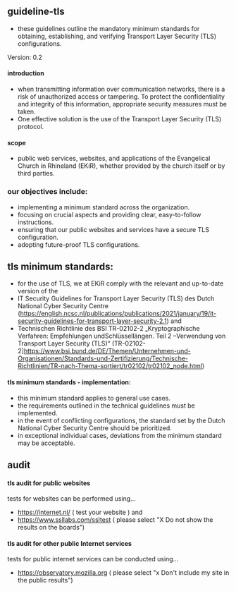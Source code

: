 ## guideline-tls
- these guidelines outline the mandatory minimum standards for obtaining, establishing, and verifying Transport Layer Security (TLS) configurations.

Version: 0.2

#### introduction
- when transmitting information over communication networks, there is a risk of unauthorized access or tampering. To protect the confidentiality and integrity of this information, appropriate security measures must be taken.
- One effective solution is the use of the Transport Layer Security (TLS) protocol.

#### scope
- public web services, websites, and applications of the Evangelical Church in Rhineland (EKiR), whether provided by the church itself or by third parties.

### our objectives include:
- implementing a minimum standard across the organization.
- focusing on crucial aspects and providing clear, easy-to-follow instructions.
- ensuring that our public websites and services have a secure TLS configuration.
- adopting future-proof TLS configurations.

## tls minimum standards:
- for the use of TLS, we at EKiR comply with the relevant and up-to-date version of the
- IT Security Guidelines for Transport Layer Security (TLS) des Dutch National Cyber Security Centre (https://english.ncsc.nl/publications/publications/2021/january/19/it-security-guidelines-for-transport-layer-security-2.1)
and
- Technischen Richtlinie des BSI TR-02102-2 „Kryptographische Verfahren: Empfehlungen undSchlüssellängen. Teil 2 –Verwendung von Transport Layer Security (TLS)“ (TR-02102-2]https://www.bsi.bund.de/DE/Themen/Unternehmen-und-Organisationen/Standards-und-Zertifizierung/Technische-Richtlinien/TR-nach-Thema-sortiert/tr02102/tr02102_node.html)

#### tls minimum standards - implementation:
- this minimum standard applies to general use cases.
- the requirements outlined in the technical guidelines must be implemented.
- in the event of conflicting configurations, the standard set by the Dutch National Cyber Security Centre should be prioritized.
- in exceptional individual cases, deviations from the minimum standard may be acceptable.

## audit

#### tls audit for public websites
tests for websites can be performed using...
- https://internet.nl/ ( test your website ) and
- https://www.ssllabs.com/ssltest ( please select "X Do not show the results on the boards")

#### tls audit for other public Internet services
tests for public internet services can be conducted using...
- https://observatory.mozilla.org ( please select "x Don't include my site in the public results")
